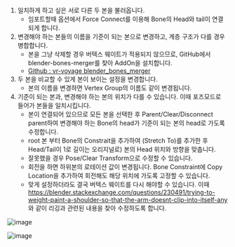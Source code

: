 
1. 일치하게 하고 싶은 서로 다른 두 본을 불러옵니다.
    * 임포트할때 옵션에서 Force Connect를 이용해 Bone의 Head와 tail이 연결되게 합니다.
2. 변경해야 하는 본들의 이름을 기준이 되는 본으로 변경하고, 계층 구조가 다를 경우 병합합니다.
    * 본을 그냥 삭제할 경우 버텍스 웨이트가 적용되지 않으므로, GitHub에서 blender-bones-merger를 찾아 AddOn을 설치합니다.
    * [Github : vr-voyage blender_bones_merger](https://github.com/vr-voyage/blender_bones_merger)
3. 두 본을 비교할 수 있게 본이 보이는 설정을 변경합니다.
    * 본의 이름을 변경하면 Vertex Group의 이름도 같이 변경됩니다.
4. 기준이 되는 본과, 변경해야 하는 본의 위치가 다를 수 있습니다. 이때 포즈모드로 들어가 본들을 일치시킵니다.
    * 본이 연결되어 있으므로 모든 본을 선택한 후 Parent/Clear/Disconnect parent하여 변경해야 하는 Bone의 head가 기준이 되는 본의 head로 가도록 수정합니다.
    * root 본 부터 Bone의 Constrait을 추가하여 (Stretch To)를 추가한 후 Head/Tail이 1로 길이는 오리지널로) 본의 Head 위치와 방향을 맞춥니다.
    * 잘못했을 경우 Pose/Clear Transform으로 수정할 수 있습니다.
    * 회전을 하면 하위본의 로테이션 값이 변경됩니다. Bone Constraint에 Copy Location을 추가하여 회전해도 해당 위치에 가도록 고정할 수 있습니다.
    * 맞게 설정하더라도 결국 버텍스 웨이트를 다시 해야할 수 있습니다. 이때 https://blender.stackexchange.com/questions/230491/trying-to-weight-paint-a-shoulder-so-that-the-arm-doesnt-clip-into-itself-any 와 같이 리깅과 관련된 내용을 찾아 수정하도록 합니다.

![image](https://github.com/kbmhansungb/kbmhansungb.github.io/assets/56149613/6673528b-45d7-44ca-be7c-6978197b1443)

![image](https://github.com/kbmhansungb/kbmhansungb.github.io/assets/56149613/8f0f272b-92bb-4459-b296-3f8b3e870d96)

